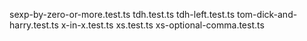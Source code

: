 sexp-by-zero-or-more.test.ts
tdh.test.ts
tdh-left.test.ts
tom-dick-and-harry.test.ts
x-in-x.test.ts
xs.test.ts
xs-optional-comma.test.ts
